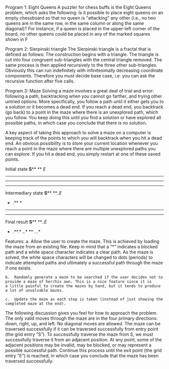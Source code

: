 Program 1: Eight Queens
A puzzler for chess buffs is the Eight Queens problem, which asks the following: Is it possible to place eight queens on an empty chessboard so that no queen is "attacking" any other (i.e., no two queens are in the same row, in the same column or along the same diagonal)? For instance, if a queen is placed in the upper-left corner of the board, no other queens could be placed in any of the marked squares shown in F

Program 2: Sierpinski triangle
The Sierpinski triangle is a fractal that is defined as follows: The construction begins with a triangle. The triangle is cut into four congruent sub-triangles with the central triangle removed. The same process is then applied recursively to the three other sub-triangles. Obviously this can run indefinitely with infinitesimally decreasing coordinate components. Therefore you must decide base case, i.e. you can ask the recursive function after five calls. 


Program 3: Maze
Solving a maze involves a great deal of trial and error: following a path, backtracking when you cannot go farther, and trying other untried options. More specifically, you follow a path until it either gets you to a solution or it becomes a dead end. If you reach a dead end, you backtrack (go back) to a point in the maze where there is an unexplored path, which you follow. You keep doing this until you find a solution or have explored all possible paths, in which case you conclude that there is no solution. 

A key aspect of taking this approach to solve a maze on a computer is keeping track of the points to which you will backtrack when you hit a dead end. An obvious possibility is to store your current location whenever you reach a point in the maze where there are multiple unexplored paths you can explore. If you hit a dead end, you simply restart at one of these saved points. 

Initial state
**S****
**  *E*
*  ** *
** ** *
**    *

Intermediary state
**S****
**..*E*
* .** *
** ** *
**    *

Final result
**S****
**..*E*
* .**.*
**.**.*
** ...*


Features: 
	a.	Allow the user to create the maze. This is achieved by loading the maze from an existing file. Keep in mind that a “*” indicates a 		blocked path and a white space character indicates a clear path. As the maze is solved, the white space characters will be changed 		to dots (periods) to indicate attempted paths and ultimately a successful path through the maze if one exists. 
	
	b.	Randomly generate a maze to be searched if the user decides not to provide a maze of her/his own. This is a nice feature since it is 	 a little painful to create the mazes by hand, but it tends to produce a lot of unsolvable mazes. 
	
	c.	Update the maze as each step is taken (instead of just showing the completed maze at the end).

The following discussion gives you feel for how to approach the problem. The only valid moves through the maze are in the four primary directions: down, right, up, and left. No diagonal moves are allowed. The maze can be traversed successfully if it can be traversed successfully from entry point (the grid entry “S”). To successfully traverse the maze from S, we must successfully traverse it from an adjacent position. At any point, some of the adjacent positions may be invalid, may be blocked, or may represent a possible successful path. Continue this process until the exit point (the grid entry “E”) is reached, in which case you conclude that the maze has been traversed successfully.